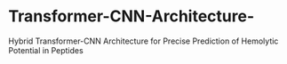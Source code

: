 # Transformer-CNN-Architecture-
Hybrid Transformer-CNN Architecture for Precise Prediction of Hemolytic Potential in Peptides
